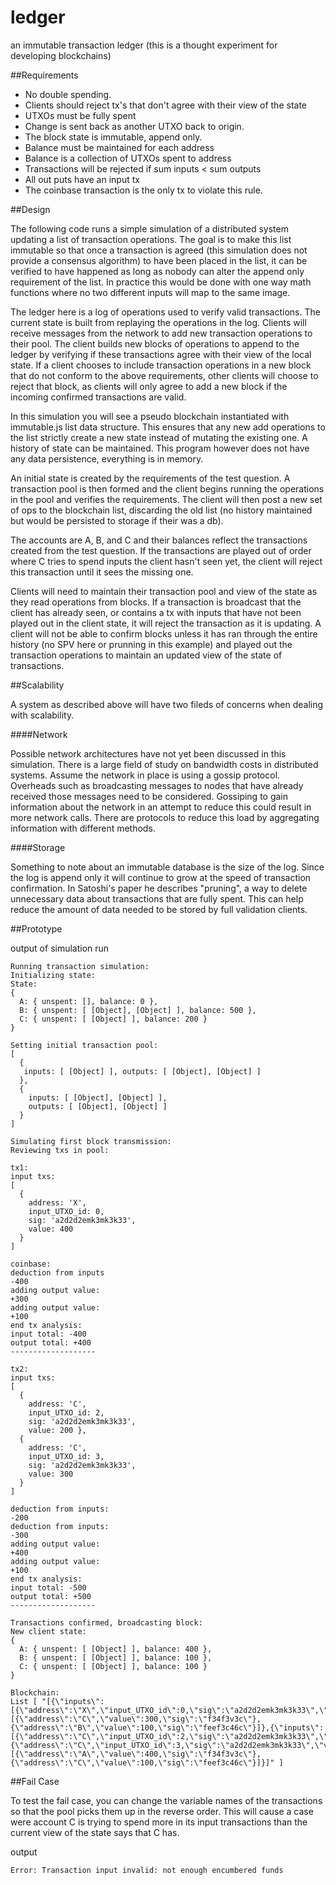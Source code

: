 # ledger
an immutable transaction ledger (this is a thought experiment for developing blockchains)

##Requirements

- No double spending.
- Clients should reject tx's that don't agree with their view of the state
- UTXOs must be fully spent
- Change is sent back as another UTXO back to origin.
- The block state is immutable, append only.
- Balance must be maintained for each address 
- Balance is a collection of UTXOs spent to address
- Transactions will be rejected if sum inputs < sum outputs
- All out puts have an input tx
- The coinbase transaction is the only tx to violate this rule.


##Design

The following code runs a simple simulation of a distributed system updating a list of transaction operations.
The goal is to make this list immutable so that once a transaction is agreed (this simulation does not provide a
consensus algorithm) to have been placed in the list, it can be verified to have happened as long as nobody can
alter the append only requirement of the list. In practice this would be done with one way math functions where
no two different inputs will map to the same image.

The ledger here is a log of operations used to verify valid transactions. The current state is built from replaying
the operations in the log.  Clients will receive messages from the network to add new transaction operations to their
pool. The client builds new blocks of operations to append to the ledger by verifying if these transactions agree with
their view of the local state. If a client chooses to include transaction operations in a new block that do not conform 
to the above requirements, other clients will choose to reject that block, as clients will only agree to add a new block
if the incoming confirmed transactions are valid.

In this simulation you will see a pseudo blockchain instantiated with immutable.js list data structure. This ensures
that any new add operations to the list strictly create a new state instead of mutating the existing one. A history
of state can be maintained. This program however does not have any data persistence, everything is in memory.

An initial state is created by the requirements of the test question. A transaction pool is then formed and the client
begins running the operations in the pool and verifies the requirements. The client will then post a new set of ops 
to the blockchain list, discarding the old list (no history maintained but would be persisted to storage if their was
a db).

The accounts are A, B, and C and their balances reflect the transactions created from the test question. If the
transactions are played out of order where C tries to spend inputs the client hasn't seen yet, the client will reject
this transaction until it sees the missing one.

Clients will need to maintain their transaction pool and view of the state as they read operations from blocks. If a transaction is broadcast that the client has already seen, or contains a tx with inputs that have not been played out in the client state, it will reject the transaction as it is updating. A client will not be able to confirm blocks unless it has ran through the entire history (no SPV here or prunning in this example) and played out the transaction operations to maintain an updated view of the state of transactions.

##Scalability

A system as described above will have two fileds of concerns when dealing with scalability.

####Network

Possible network architectures have not yet been discussed in this simulation. There is a large field of study on bandwidth costs in distributed systems. Assume the network in place is using a gossip protocol. Overheads such as broadcasting messages to nodes that have already received those messages need to be considered. Gossiping to gain information about the network in an attempt to reduce this could result in more network calls. There are protocols to reduce this load by aggregating information with different methods.

####Storage

Something to note about an immutable database is the size of the log. Since the log is append only it will continue to grow at the speed of transaction confirmation. In Satoshi's paper he describes "pruning", a way to delete unnecessary data about transactions that are fully spent. This can help reduce the amount of data needed to be stored by full validation clients. 


##Prototype

output of simulation run

```
Running transaction simulation:
Initializing state:
State:
{ 
  A: { unspent: [], balance: 0 },
  B: { unspent: [ [Object], [Object] ], balance: 500 },
  C: { unspent: [ [Object] ], balance: 200 } 
}

Setting initial transaction pool:
[ 
  { 
   inputs: [ [Object] ], outputs: [ [Object], [Object] ] 
  },
  { 
    inputs: [ [Object], [Object] ],
    outputs: [ [Object], [Object] ] 
  } 
]

Simulating first block transmission:
Reviewing txs in pool:

tx1:
input txs:
[ 
  { 
    address: 'X',
    input_UTXO_id: 0,
    sig: 'a2d2d2emk3mk3k33',
    value: 400
  }
]
    
coinbase:
deduction from inputs
-400
adding output value:
+300
adding output value:
+100
end tx analysis:
input total: -400
output total: +400
-------------------

tx2:
input txs:
[ 
  { 
    address: 'C',
    input_UTXO_id: 2,
    sig: 'a2d2d2emk3mk3k33',
    value: 200 },
  { 
    address: 'C',
    input_UTXO_id: 3,
    sig: 'a2d2d2emk3mk3k33',
    value: 300
  } 
]
    
deduction from inputs:
-200
deduction from inputs:
-300
adding output value:
+400
adding output value:
+100
end tx analysis:
input total: -500
output total: +500
-------------------

Transactions confirmed, broadcasting block:
New client state:
{ 
  A: { unspent: [ [Object] ], balance: 400 },
  B: { unspent: [ [Object] ], balance: 100 },
  C: { unspent: [ [Object] ], balance: 100 } 
}

Blockchain:
List [ "[{\"inputs\":[{\"address\":\"X\",\"input_UTXO_id\":0,\"sig\":\"a2d2d2emk3mk3k33\",\"value\":400}],\"outputs\":[{\"address\":\"C\",\"value\":300,\"sig\":\"f34f3v3c\"},{\"address\":\"B\",\"value\":100,\"sig\":\"feef3c46c\"}]},{\"inputs\":[{\"address\":\"C\",\"input_UTXO_id\":2,\"sig\":\"a2d2d2emk3mk3k33\",\"value\":200},{\"address\":\"C\",\"input_UTXO_id\":3,\"sig\":\"a2d2d2emk3mk3k33\",\"value\":300}],\"outputs\":[{\"address\":\"A\",\"value\":400,\"sig\":\"f34f3v3c\"},{\"address\":\"C\",\"value\":100,\"sig\":\"feef3c46c\"}]}]" ]
```


##Fail Case

To test the fail case, you can change the variable names of the transactions so that the pool picks them up in the
reverse order.  This will cause a case were account C is trying to spend more in its input transactions than the current
view of the state says that C has.

output

``Error: Transaction input invalid: not enough encumbered funds``
